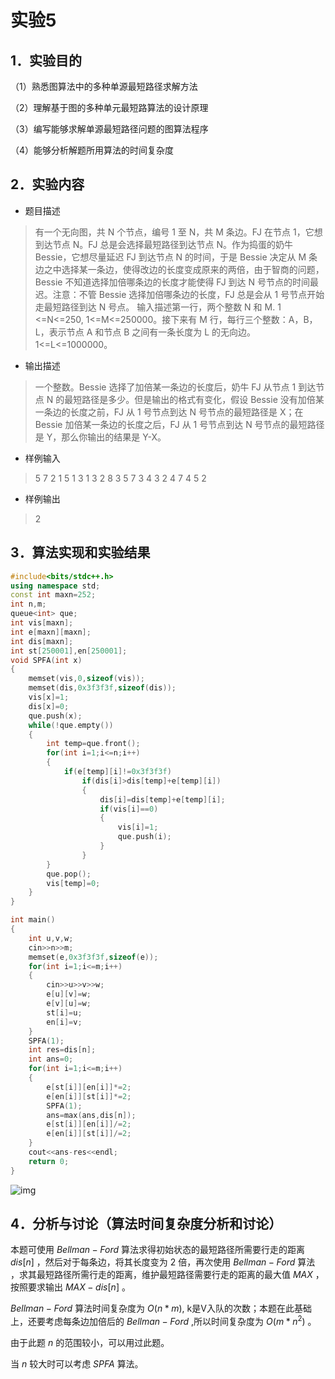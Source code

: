 # 实验5

## 1．实验目的

（1）熟悉图算法中的多种单源最短路径求解方法

（2）理解基于图的多种单元最短路算法的设计原理

（3）编写能够求解单源最短路径问题的图算法程序

（4）能够分析解题所用算法的时间复杂度

## 2．实验内容

- 题目描述

> 有一个无向图，共 N 个节点，编号 1 至 N，共 M 条边。FJ 在节点 1，它想到达节点 N。FJ 总是会选择最短路径到达节点 N。作为捣蛋的奶牛 Bessie，它想尽量延迟 FJ 到达节点 N 的时间，于是 Bessie 决定从 M 条边之中选择某一条边，使得改边的长度变成原来的两倍，由于智商的问题，Bessie 不知道选择加倍哪条边的长度才能使得 FJ 到达 N 号节点的时间最迟。注意：不管 Bessie 选择加倍哪条边的长度，FJ 总是会从 1 号节点开始走最短路径到达 N 号点。 输入描述第一行，两个整数 N 和 M. 1 <=N<=250, 1<=M<=250000。接下来有 M 行，每行三个整数：A，B，L，表示节点 A 和节点 B 之间有一条长度为 L 的无向边。1<=L<=1000000。

- 输出描述

> 一个整数。Bessie 选择了加倍某一条边的长度后，奶牛 FJ 从节点 1 到达节点 N 的最短路径是多少。但是输出的格式有变化，假设 Bessie 没有加倍某一条边的长度之前，FJ 从 1 号节点到达 N 号节点的最短路径是 X；在 Bessie 加倍某一条边的长度之后，FJ 从 1 号节点到达 N 号节点的最短路径是 Y，那么你输出的结果是 Y-X。 

- 样例输入

> 5 7
2 1 5
1 3 1
3 2 8
3 5 7
3 4 3
2 4 7
4 5 2 

- 样例输出

> 2

## 3．算法实现和实验结果

```C++
#include<bits/stdc++.h>
using namespace std;
const int maxn=252;
int n,m;
queue<int> que;
int vis[maxn];
int e[maxn][maxn];
int dis[maxn];
int st[250001],en[250001];
void SPFA(int x)
{  
    memset(vis,0,sizeof(vis));
    memset(dis,0x3f3f3f,sizeof(dis));
    vis[x]=1;
    dis[x]=0;
    que.push(x);
    while(!que.empty())
    {
        int temp=que.front();   
        for(int i=1;i<=n;i++)
        {
            if(e[temp][i]!=0x3f3f3f)
                if(dis[i]>dis[temp]+e[temp][i])
                {
                    dis[i]=dis[temp]+e[temp][i];
                    if(vis[i]==0)
                    {
                        vis[i]=1;
                        que.push(i);
                    }
                }
        }
        que.pop();
        vis[temp]=0;
    }
}

int main()
{
    int u,v,w;
    cin>>n>>m;
    memset(e,0x3f3f3f,sizeof(e));
    for(int i=1;i<=m;i++)
    {
        cin>>u>>v>>w;
        e[u][v]=w;
        e[v][u]=w;
        st[i]=u;
        en[i]=v;
    }
    SPFA(1);
    int res=dis[n];
    int ans=0;
    for(int i=1;i<=m;i++)
    {
        e[st[i]][en[i]]*=2;
        e[en[i]][st[i]]*=2;
        SPFA(1);
        ans=max(ans,dis[n]);
        e[st[i]][en[i]]/=2;
        e[en[i]][st[i]]/=2;
    }
    cout<<ans-res<<endl;
    return 0;
}
```

![img](https://p.ananas.chaoxing.com/star3/origin/0f56ffadd077a4e732cc653efe2e6c81.png)

## 4．分析与讨论（算法时间复杂度分析和讨论）

本题可使用 $Bellman-Ford$ 算法求得初始状态的最短路径所需要行走的距离 $dis[n]$ ，然后对于每条边，将其长度变为 $2$ 倍，再次使用 $Bellman-Ford$ 算法 ，求其最短路径所需行走的距离，维护最短路径需要行走的距离的最大值 $MAX$ ，按照要求输出 $MAX-dis[n]$ 。

$Bellman-Ford$ 算法时间复杂度为 $O(n*m)$, k是V入队的次数；本题在此基础上，还要考虑每条边加倍后的 $Bellman-Ford$ ,所以时间复杂度为 $O(m*n^2)$ 。

由于此题 $n$ 的范围较小，可以用过此题。

当 $n$ 较大时可以考虑 $SPFA$ 算法。